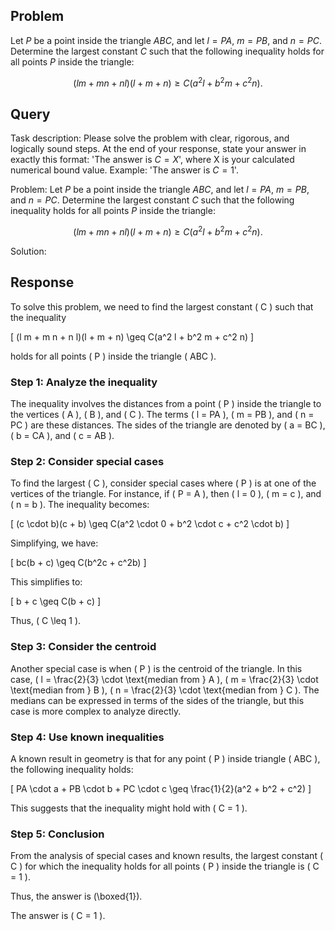## Problem

Let $P$ be a point inside the triangle $ABC$, and let $l = PA$, $m = PB$, and $n = PC$. Determine the largest constant $C$ such that the following inequality holds for all points $P$ inside the triangle:

$$
(l m + m n + n l)(l + m + n) \geq C(a^2 l + b^2 m + c^2 n).
$$

## Query

Task description: Please solve the problem with clear, rigorous, and logically sound steps. At the end of your response, state your answer in exactly this format: 'The answer is $C=X$', where X is your calculated numerical bound value. Example: 'The answer is $C=1$'.

Problem: Let $P$ be a point inside the triangle $ABC$, and let $l = PA$, $m = PB$, and $n = PC$. Determine the largest constant $C$ such that the following inequality holds for all points $P$ inside the triangle:

$$
(l m + m n + n l)(l + m + n) \geq C(a^2 l + b^2 m + c^2 n).
$$

Solution:

## Response

To solve this problem, we need to find the largest constant \( C \) such that the inequality

\[
(l m + m n + n l)(l + m + n) \geq C(a^2 l + b^2 m + c^2 n)
\]

holds for all points \( P \) inside the triangle \( ABC \).

### Step 1: Analyze the inequality

The inequality involves the distances from a point \( P \) inside the triangle to the vertices \( A \), \( B \), and \( C \). The terms \( l = PA \), \( m = PB \), and \( n = PC \) are these distances. The sides of the triangle are denoted by \( a = BC \), \( b = CA \), and \( c = AB \).

### Step 2: Consider special cases

To find the largest \( C \), consider special cases where \( P \) is at one of the vertices of the triangle. For instance, if \( P = A \), then \( l = 0 \), \( m = c \), and \( n = b \). The inequality becomes:

\[
(c \cdot b)(c + b) \geq C(a^2 \cdot 0 + b^2 \cdot c + c^2 \cdot b)
\]

Simplifying, we have:

\[
bc(b + c) \geq C(b^2c + c^2b)
\]

This simplifies to:

\[
b + c \geq C(b + c)
\]

Thus, \( C \leq 1 \).

### Step 3: Consider the centroid

Another special case is when \( P \) is the centroid of the triangle. In this case, \( l = \frac{2}{3} \cdot \text{median from } A \), \( m = \frac{2}{3} \cdot \text{median from } B \), \( n = \frac{2}{3} \cdot \text{median from } C \). The medians can be expressed in terms of the sides of the triangle, but this case is more complex to analyze directly.

### Step 4: Use known inequalities

A known result in geometry is that for any point \( P \) inside triangle \( ABC \), the following inequality holds:

\[
PA \cdot a + PB \cdot b + PC \cdot c \geq \frac{1}{2}(a^2 + b^2 + c^2)
\]

This suggests that the inequality might hold with \( C = 1 \).

### Step 5: Conclusion

From the analysis of special cases and known results, the largest constant \( C \) for which the inequality holds for all points \( P \) inside the triangle is \( C = 1 \).

Thus, the answer is \(\boxed{1}\).

The answer is \( C = 1 \).